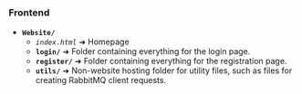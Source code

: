 ### Frontend

* **`Website/`**
  * *`index.html`* ➜ Homepage
  * **`login/`** ➜ Folder containing everything for the login page.
  * **`register/`** ➜ Folder containing everything for the registration page.
  * **`utils/`** ➜ Non-website hosting folder for utility files, such as files for creating RabbitMQ client requests.
